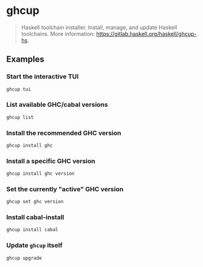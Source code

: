 # ghcup

> Haskell toolchain installer. Install, manage, and update Haskell toolchains. More information: <https://gitlab.haskell.org/haskell/ghcup-hs>.

## Examples

### Start the interactive TUI

```bash
ghcup tui
```

### List available GHC/cabal versions

```bash
ghcup list
```

### Install the recommended GHC version

```bash
ghcup install ghc
```

### Install a specific GHC version

```bash
ghcup install ghc version
```

### Set the currently "active" GHC version

```bash
ghcup set ghc version
```

### Install cabal-install

```bash
ghcup install cabal
```

### Update `ghcup` itself

```bash
ghcup upgrade
```

